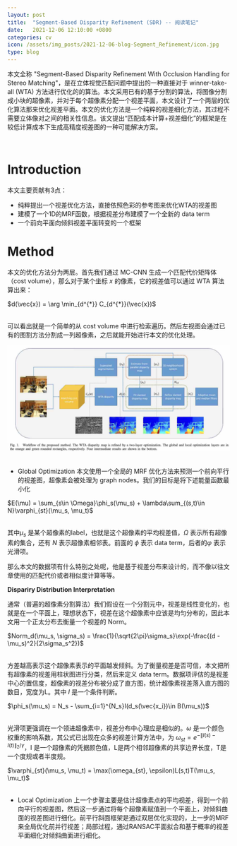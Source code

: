 ```yaml
---
layout: post
title:  "Segment-Based Disparity Refinement (SDR) -- 阅读笔记"
date:   2021-12-06 12:10:00 +0800
categories: cv
icon: /assets/img_posts/2021-12-06-blog-Segment_Refinement/icon.jpg
type: blog
---
```

本文全称 "Segment-Based Disparity Refinement With Occlusion Handling for Stereo Matching"，是在立体视觉匹配问题中提出的一种直接对于 winner-take-all (WTA)  方法进行优化的的算法。本文采用已有的基于分割的算法，将图像分割成小块的超像素，并对于每个超像素分配一个视差平面，本文设计了一个两层的优化算法那来优化视差平面。本文的优化方法是一个纯粹的视差细化方法，其过程不需要立体像对之间的相关性信息。该文提出“匹配成本计算+视差细化”的框架是在较低计算成本下生成高精度视差图的一种可能解决方案。

<br>

# Introduction
本文主要贡献有3点：
* 纯粹提出一个视差优化方法，直接依照色彩的参考图来优化WTA的视差图
* 建模了一个1D的MRF函数，根据视差分布建模了一个全新的 data term
* 一个前向平面向倾斜视差平面转变的一个框架

# Method
本文的优化方法分为两层。首先我们通过 MC-CNN 生成一个匹配代价矩阵体（cost volume），那么对于某个坐标 $x$ 的像素，它的视差值可以通过 WTA 算法算出来：
<div class="equation">
$d(\vec{x}) = \arg \min_{d^{*}} C_{d^{*}}(\vec{x})$
</div>
<br>

可以看出就是一个简单的从 cost volume 中进行检索遍历。然后左视图会通过已有的图割方法分割成一列超像素，之后就能开始进行本文的优化处理。
<div class="home">
  <img class="image-item" src="/assets/img_posts/2021-12-06-blog-Segment_Refinement/fig1.jpg">
</div>
<br>

* Global Optimization
本文使用一个全局的 MRF 优化方法来预测一个前向平行的视差图，超像素会被处理为 graph nodes。我们的目标是将下述能量函数最小化
<div class="equation">
$E(\mu) = \sum_{s\in \Omega}\phi_s(\mu_s) + \lambda\sum_{(s,t)\in N}\varphi_{st}(\mu_s, \mu_t)$
</div>
<br>

其中$\mu_s$ 是某个超像素的label，也就是这个超像素的平均视差值，$\Omega$ 表示所有超像素的集合，还有 $N$ 表示超像素相邻表。前面的 $\phi$ 表示 data term，后者的$\varphi$ 表示光滑项。

那么本文的数据项有什么特别之处呢，他是基于视差分布来设计的，而不像以往文章使用的匹配代价或者相似度计算等等。

**Dispariry Distribution Interpretation**

通常（普遍的超像素分割算法）我们假设在一个分割元中，视差是线性变化的，也就是在一个平面上，理想状态下，视差在这个超像素中应该是均匀分布的，因此本文用一个正太分布去衡量一个视差的 Norm。
<div class="equation">
$Norm_d(\mu_s, \sigma_s) = \frac{1}{\sqrt{2\pi}\sigma_s}\exp(-\frac{(d - \mu_s)^2}{2\sigma_s^2})$
</div>
<br>

方差越高表示这个超像素表示的平面越发倾斜。为了衡量视差是否可信，本文把所有超像素的视差用柱状图进行分类，然后来定义 data term。数据项评估的是视差中心的置信度，超像素的视差分布被分成了直方图，统计超像素视差落入直方图的数目，宽度为L。其中 $I$ 是一个条件判断。
<div class="equation">
$\phi_s(\mu_s) = N_s - \sum_{i=1}^{N_s}I(d_s(\vec{x_i})\in B(\mu_s))$
</div>
<br>

光滑项更强调在一个领进超像素中，视差分布中心理应是相似的。$\omega$ 是一个颜色权重的影响系数，其公式已出现在众多的视差计算方法中，为 $\omega_{st} = e^{-\| I(s) - I(t) \|_2/\gamma}$，I 是一个超像素的凭据颜色值，L是两个相邻超像素的共享边界长度，T是一个度规或者半度规。
<div class="equation">
$\varphi_{st}(\mu_s, \mu_t) = \max(\omega_{st}, \epsilon)L(s,t)T(\mu_s, \mu_t)$
</div>
<br>



* Local Optimization
上一个步骤主要是估计超像素点的平均视差，得到一个前向平行的视差图，然后这一步通过将每个超像素赋值到一个平面上，对倾斜曲面的视差图进行细化。前平行斜面框架是通过双层优化实现的，上一步的MRF来全局优化前并行视差；局部过程，通过RANSAC平面拟合和基于概率的视差平面细化对倾斜曲面进行细化。

<br>


